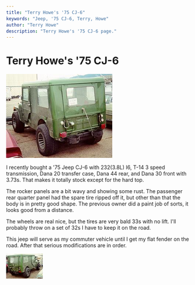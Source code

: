 ```yaml
---
title: "Terry Howe's '75 CJ-6"
keywords: "Jeep, '75 CJ-6, Terry, Howe"
author: "Terry Howe"
description: "Terry Howe's '75 CJ-6 page."
---
```

# Terry Howe's '75 CJ-6

!['75 CJ-6](../../img/terry/cj6/cj601.jpg)

I recently bought a '75 Jeep CJ-6 with 232(3.8L) I6, T-14 3 speed transmission, Dana 20 transfer case, Dana 44 rear, and Dana 30 front with 3.73s. That makes it totally stock except for the hard top.

The rocker panels are a bit wavy and showing some rust. The passenger rear quarter panel had the spare tire ripped off it, but other than that the body is in pretty good shape. The previous owner did a paint job of sorts, it looks good from a distance.

The wheels are real nice, but the tires are very bald 33s with no lift. I'll probably throw on a set of 32s I have to keep it on the road.

This jeep will serve as my commuter vehicle until I get my flat fender on the road. After that serious modifications are in order.

[!['75 CJ-6](../../img/terry/cj6/cj602_.jpg)](../../img/terry/cj6/cj602.jpg)